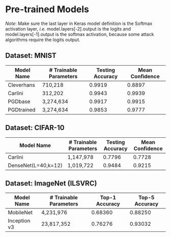 # Pre-trained Models

*Note*: Make sure the last layer in Keras model definition is the Softmax activation layer, *i.e.* model.layers[-2].output is the logits and model.layers[-1].output is the softmax activation, because some attack algorithms require the logits output.

## Dataset: MNIST

| Model Name | # Trainable Parameters  | Testing Accuracy |  Mean Confidence |
|------------|-------------------------|------------------|------------------|
| Cleverhans |  710,218                |     0.9919       |  0.8897          |
| Carlini    |  312,202                |     0.9943       |  0.9939          |
| PGDbase    |  3,274,634                |     0.9917       |  0.9915          |
| PGDtrained    |  3,274,634                |     0.9853       |  0.9777          |

## Dataset: CIFAR-10

|      Model Name     |  # Trainable Parameters  | Testing Accuracy |  Mean Confidence |
|---------------------|--------------------------|------------------|------------------|
| Carlini             | 1,147,978                |     0.7796       |  0.7728          |
| DenseNet(L=40,k=12) | 1,019,722                |     0.9484       |  0.9215        |


## Dataset: ImageNet (ILSVRC)

| Model Name | # Trainable Parameters  | Top-1 Accuracy   |  Top-5 Accuracy |
|------------|-------------------------|------------------|-----------------|
| MobileNet  |  4,231,976              |     0.68360      |  0.88250        |
|Inception v3| 23,817,352              |  0.76276         |     0.93032     |


